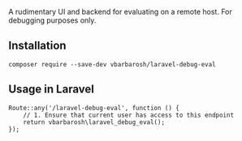 A rudimentary UI and backend for evaluating on a remote host. For
debugging purposes only.

## Installation

    composer require --save-dev vbarbarosh/laravel-debug-eval

## Usage in Laravel

    Route::any('/laravel-debug-eval', function () {
        // 1. Ensure that current user has access to this endpoint
        return vbarbarosh\laravel_debug_eval();
    });
